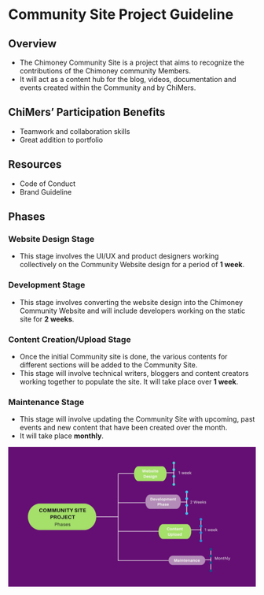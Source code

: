 # Community Site Project Guideline
## Overview
- The Chimoney Community Site is a project that aims to recognize the contributions of the Chimoney community Members. 
- It will act as a content hub for the blog, videos, documentation and events created within the Community and by  ChiMers.

## ChiMers’ Participation Benefits
- Teamwork and collaboration skills
- Great addition to portfolio

## Resources
- Code of Conduct
- Brand Guideline

## Phases
### Website Design Stage 
- This stage  involves the UI/UX and product designers working collectively on the Community Website design for a period of **1 week**.

### Development Stage
- This stage involves converting the website design into the Chimoney Community Website and will include developers working on the static site for **2 weeks**.

### Content Creation/Upload Stage
- Once the initial Community site is done, the various contents for different sections will be added to the Community Site. 
- This stage will involve technical writers, bloggers and content creators working together to populate the site. It will take place over **1 week**.

### Maintenance Stage
- This stage will involve updating the Community Site with upcoming, past events and new content that have been created over the month.
- It will take place **monthly**.

![Chimoney Community](assets/images/pg.jpg)
